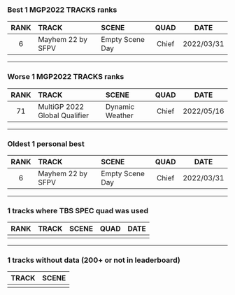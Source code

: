 ### Best 1 MGP2022 TRACKS ranks
|RANK|TRACK|SCENE|QUAD|DATE|
|:---:|:---|:---|:---:|:---:|
|6|Mayhem 22 by SFPV|Empty Scene Day|Chief|2022/03/31|
---
### Worse 1 MGP2022 TRACKS ranks
|RANK|TRACK|SCENE|QUAD|DATE|
|:---:|:---|:---|:---:|:---:|
|71|MultiGP 2022 Global Qualifier|Dynamic Weather|Chief|2022/05/16|
---
### Oldest 1 personal best
|RANK|TRACK|SCENE|QUAD|DATE|
|:---:|:---|:---|:---:|:---:|
|6|Mayhem 22 by SFPV|Empty Scene Day|Chief|2022/03/31|
---
### 1 tracks where TBS SPEC quad was used
|RANK|TRACK|SCENE|QUAD|DATE|
|:---:|:---|:---|:---:|:---:|
||||||
---
### 1 tracks without data (200+ or not in leaderboard)
|TRACK|SCENE|
|:---|:---|
|||
